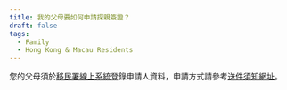 ```yaml
---
title: 我的父母要如何申請探親簽證？
draft: false
tags:
  - Family
  - Hong Kong & Macau Residents
---
```

您的父母須於[移民署線上系統](https://coa.immigration.gov.tw/coa-frontend/overseas-honk-macao)登錄申請人資料，申請方式請參考[送件須知網址](https://www.immigration.gov.tw/5382/5385/7244/7250/7296/%E5%81%9C%E7%95%99/30159/ "至香港澳門居民來臺停留線上申請入出境許可證送件須知網頁")。